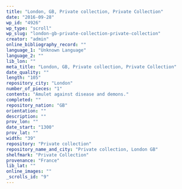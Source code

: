 ```yaml
---
title: "London, GB, Private collection, Private Collection"
date: "2016-09-28"
wp_id: "4926"
wp_type: "scroll"
wp_slug: "london-gb-private-collection-private-collection"
creator: "admin"
online_bibliography_record: ""
language_1: "Unknown Language"
language_2: ""
lib_lon: ""
meta_title: "London, GB, Private collection, Private Collection"
date_quality: ""
length: "105"
repository_city: "London"
number_of_pieces: "1"
contents: "Amulet against disease and demons."
completed: ""
repository_nation: "GB"
orientation: ""
description: ""
prov_lon: ""
date_start: "1300"
prov_lat: ""
width: "39"
repository: "Private collection"
repository_name_and_city: "Private collection, London GB"
shelfmark: "Private Collection"
provenance: "France"
lib_lat: ""
online_images: ""
_scrolls_id: "9"
---
```



